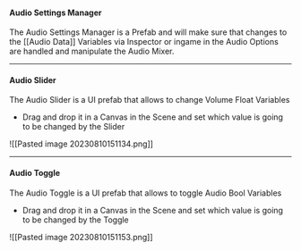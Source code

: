 
#### Audio Settings Manager

The Audio Settings Manager is a Prefab and will make sure that changes to the [[Audio Data]] Variables via Inspector or ingame in the Audio Options are handled and manipulate the Audio Mixer.

---
#### Audio Slider

The Audio Slider is a UI prefab that allows to change Volume Float Variables

-  Drag and drop it in a Canvas in the Scene and set which value is going to be changed by the Slider

![[Pasted image 20230810151134.png]]

---
#### Audio Toggle

The Audio Toggle is a UI prefab that allows to toggle Audio Bool Variables

- Drag and drop it in a Canvas in the Scene and set which value is going to be changed by the Toggle

![[Pasted image 20230810151153.png]]